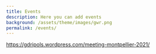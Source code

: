 ```yaml
---
title: Events
description: Here you can add events
background: /assets/theme/images/gwr.png
permalink: /events/
---
```



https://gdripols.wordpress.com/meeting-montpellier-2021/ 
